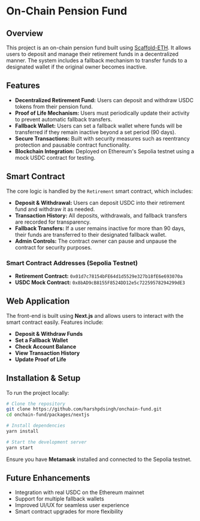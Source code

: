 # On-Chain Pension Fund

## Overview
This project is an on-chain pension fund built using [Scaffold-ETH](https://github.com/scaffold-eth/scaffold-eth). It allows users to deposit and manage their retirement funds in a decentralized manner. The system includes a fallback mechanism to transfer funds to a designated wallet if the original owner becomes inactive.

## Features
- **Decentralized Retirement Fund:** Users can deposit and withdraw USDC tokens from their pension fund.
- **Proof of Life Mechanism:** Users must periodically update their activity to prevent automatic fallback transfers.
- **Fallback Wallet:** Users can set a fallback wallet where funds will be transferred if they remain inactive beyond a set period (90 days).
- **Secure Transactions:** Built with security measures such as reentrancy protection and pausable contract functionality.
- **Blockchain Integration:** Deployed on Ethereum's Sepolia testnet using a mock USDC contract for testing.

## Smart Contract
The core logic is handled by the `Retirement` smart contract, which includes:
- **Deposit & Withdrawal:** Users can deposit USDC into their retirement fund and withdraw it as needed.
- **Transaction History:** All deposits, withdrawals, and fallback transfers are recorded for transparency.
- **Fallback Transfers:** If a user remains inactive for more than 90 days, their funds are transferred to their designated fallback wallet.
- **Admin Controls:** The contract owner can pause and unpause the contract for security purposes.

### Smart Contract Addresses (Sepolia Testnet)
- **Retirement Contract:** `0x01d7c78154bFE64d1d5529e327b18fE6e693070a`
- **USDC Mock Contract:** `0x8bAD9cB8155F8524DD12e5c72259578294299dE3`

## Web Application
The front-end is built using **Next.js** and allows users to interact with the smart contract easily. Features include:
- **Deposit & Withdraw Funds**
- **Set a Fallback Wallet**
- **Check Account Balance**
- **View Transaction History**
- **Update Proof of Life**

## Installation & Setup
To run the project locally:
```bash
# Clone the repository
git clone https://github.com/harshpdsingh/onchain-fund.git
cd onchain-fund/packages/nextjs

# Install dependencies
yarn install

# Start the development server
yarn start
```

Ensure you have **Metamask** installed and connected to the Sepolia testnet.

## Future Enhancements
- Integration with real USDC on the Ethereum mainnet
- Support for multiple fallback wallets
- Improved UI/UX for seamless user experience
- Smart contract upgrades for more flexibility

